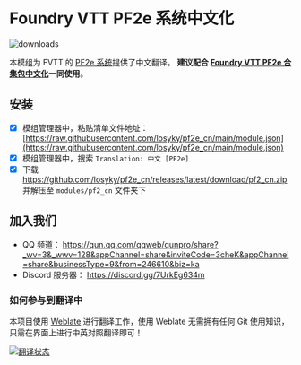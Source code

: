 # Foundry VTT PF2e 系统中文化
![downloads](https://img.shields.io/github/downloads/fvtt-cn/pf2_cn/total)

本模组为 FVTT 的 [PF2e 系统](https://gitlab.com/hooking/foundry-vtt---pathfinder-2e)提供了中文翻译。
**建议配合 [Foundry VTT PF2e 合集包中文化](https://github.com/AlphaStarguide/pf2e_compendium_chn)一同使用**。

## 安装
- [x] 模组管理器中，粘贴清单文件地址： [https://raw.githubusercontent.com/losyky/pf2e_cn/main/module.json](https://raw.githubusercontent.com/losyky/pf2e_cn/main/module.json)
- [x] 模组管理器中，搜索 `Translation: 中文 [PF2e]`
- [x] 下载 https://github.com/losyky/pf2e_cn/releases/latest/download/pf2_cn.zip 并解压至 `modules/pf2_cn` 文件夹下
## 加入我们
- QQ 频道： https://qun.qq.com/qqweb/qunpro/share?_wv=3&_wwv=128&appChannel=share&inviteCode=3cheK&appChannel=share&businessType=9&from=246610&biz=ka
- Discord 服务器： https://discord.gg/7UrkEg634m

### 如何参与到翻译中
本项目使用 [Weblate](https://hosted.weblate.org/) 进行翻译工作，使用 Weblate 无需拥有任何 Git 使用知识，只需在界面上进行中英对照翻译即可！

<a href="https://150.109.5.239/engage/pf2_cn/">
<img src="http://150.109.5.239/widgets/pf2_cn/-/open-graph.png" alt="翻译状态" />
</a>
